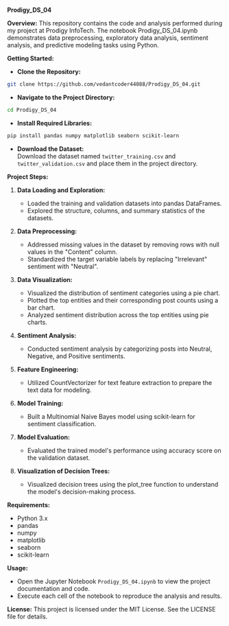 **Prodigy_DS_04**

**Overview:**
This repository contains the code and analysis performed during my project at Prodigy InfoTech. The notebook Prodigy_DS_04.ipynb demonstrates data preprocessing, exploratory data analysis, sentiment analysis, and predictive modeling tasks using Python.

**Getting Started:**
- **Clone the Repository:**  
```bash
git clone https://github.com/vedantcoder44088/Prodigy_DS_04.git
```
- **Navigate to the Project Directory:**  
```bash
cd Prodigy_DS_04
```
- **Install Required Libraries:**  
```bash
pip install pandas numpy matplotlib seaborn scikit-learn
```
- **Download the Dataset:**  
Download the dataset named `twitter_training.csv` and `twitter_validation.csv` and place them in the project directory.

**Project Steps:**
1. **Data Loading and Exploration:**  
   - Loaded the training and validation datasets into pandas DataFrames.
   - Explored the structure, columns, and summary statistics of the datasets.
   
2. **Data Preprocessing:**  
   - Addressed missing values in the dataset by removing rows with null values in the "Content" column.
   - Standardized the target variable labels by replacing "Irrelevant" sentiment with "Neutral".
   
3. **Data Visualization:**  
   - Visualized the distribution of sentiment categories using a pie chart.
   - Plotted the top entities and their corresponding post counts using a bar chart.
   - Analyzed sentiment distribution across the top entities using pie charts.
   
4. **Sentiment Analysis:**  
   - Conducted sentiment analysis by categorizing posts into Neutral, Negative, and Positive sentiments.
   
5. **Feature Engineering:**  
   - Utilized CountVectorizer for text feature extraction to prepare the text data for modeling.
   
6. **Model Training:**  
   - Built a Multinomial Naive Bayes model using scikit-learn for sentiment classification.
   
7. **Model Evaluation:**  
   - Evaluated the trained model's performance using accuracy score on the validation dataset.
   
8. **Visualization of Decision Trees:**  
   - Visualized decision trees using the plot_tree function to understand the model's decision-making process.

  
**Requirements:**
- Python 3.x
- pandas
- numpy
- matplotlib
- seaborn
- scikit-learn

**Usage:**
- Open the Jupyter Notebook `Prodigy_DS_04.ipynb` to view the project documentation and code.
- Execute each cell of the notebook to reproduce the analysis and results.

**License:**
This project is licensed under the MIT License. See the LICENSE file for details.
